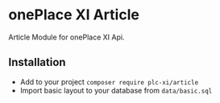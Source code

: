 # onePlace XI Article

Article Module for onePlace XI Api.

## Installation
- Add to your project ``composer require plc-xi/article``
- Import basic layout to your database from ``data/basic.sql``